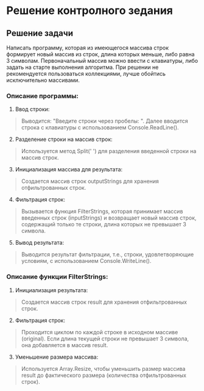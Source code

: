# Решение контролного зедания

## Решение задачи

Написать программу, которая из имеющегося массива строк формирует новый массив из строк, длина которых меньше, либо равна 3 символам. Первоначальный массив можно ввести с клавиатуры, либо задать на старте выполнения алгоритма. При решении не рекомендуется пользоваться коллекциями, лучше обойтись исключительно массивами.

### Описание программы:
1. Ввод строки:

> Выводится: "Введите строки через пробелы: ". Далее 
вводится строка с клавиатуры с использованием Console.ReadLine().

2. Разделение строки на массив строк:

> Используется метод Split(' ') для разделения введенной строки на массив строк.

3. Инициализация массива для результата:

>Создается массив строк outputStrings для хранения отфильтрованных строк.

4. Фильтрация строк:

>Вызывается функция FilterStrings, которая принимает массив введенных строк (inputStrings) и возвращает новый массив строк, содержащий только те строки, длина которых не превышает 3 символа.

5. Вывод результата:

>Выводится результат фильтрации, т.е., строки, удовлетворяющие условиям, с использованием Console.WriteLine().


### Описание функции FilterStrings:

1. Инициализация результата:

>Создается массив строк result для хранения отфильтрованных строк.

2. Фильтрация строк:

>Проходится циклом по каждой строке в исходном массиве (original).
Если длина текущей строки не превышает 3 символа, она добавляется в массив result.

3. Уменьшение размера массива:

>Используется Array.Resize, чтобы уменьшить размер массива result до фактического размера (количества отфильтрованных строк).